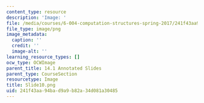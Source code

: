 ```yaml
---
content_type: resource
description: 'Image: '
file: /media/courses/6-004-computation-structures-spring-2017/241f43aa94bad9a9b82a34d081a30485_Slide10.png
file_type: image/png
image_metadata:
  caption: ''
  credit: ''
  image-alt: ''
learning_resource_types: []
ocw_type: OCWImage
parent_title: 14.1 Annotated Slides
parent_type: CourseSection
resourcetype: Image
title: Slide10.png
uid: 241f43aa-94ba-d9a9-b82a-34d081a30485
---
```

